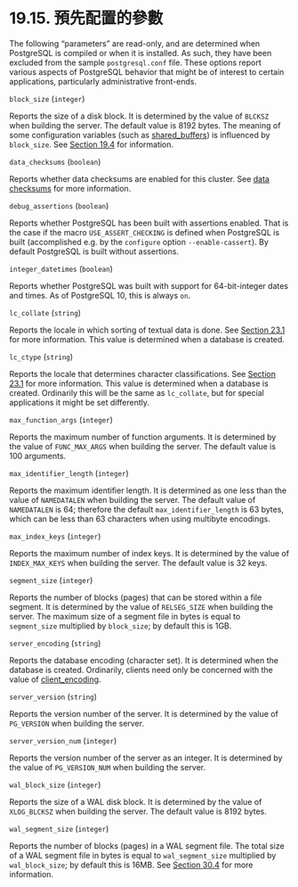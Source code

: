 # 19.15. 預先配置的參數

The following “parameters” are read-only, and are determined when PostgreSQL is compiled or when it is installed. As such, they have been excluded from the sample `postgresql.conf` file. These options report various aspects of PostgreSQL behavior that might be of interest to certain applications, particularly administrative front-ends.

`block_size` (`integer`)

Reports the size of a disk block. It is determined by the value of `BLCKSZ` when building the server. The default value is 8192 bytes. The meaning of some configuration variables (such as [shared\_buffers](https://www.postgresql.org/docs/10/static/runtime-config-resource.html#GUC-SHARED-BUFFERS)) is influenced by `block_size`. See [Section 19.4](https://www.postgresql.org/docs/10/static/runtime-config-resource.html) for information.

`data_checksums` (`boolean`)

Reports whether data checksums are enabled for this cluster. See [data checksums](https://www.postgresql.org/docs/10/static/app-initdb.html#APP-INITDB-DATA-CHECKSUMS) for more information.

`debug_assertions` (`boolean`)

Reports whether PostgreSQL has been built with assertions enabled. That is the case if the macro `USE_ASSERT_CHECKING` is defined when PostgreSQL is built (accomplished e.g. by the `configure` option `--enable-cassert`). By default PostgreSQL is built without assertions.

`integer_datetimes` (`boolean`)

Reports whether PostgreSQL was built with support for 64-bit-integer dates and times. As of PostgreSQL 10, this is always `on`.

`lc_collate` (`string`)

Reports the locale in which sorting of textual data is done. See [Section 23.1](https://www.postgresql.org/docs/10/static/locale.html) for more information. This value is determined when a database is created.

`lc_ctype` (`string`)

Reports the locale that determines character classifications. See [Section 23.1](https://www.postgresql.org/docs/10/static/locale.html) for more information. This value is determined when a database is created. Ordinarily this will be the same as `lc_collate`, but for special applications it might be set differently.

`max_function_args` (`integer`)

Reports the maximum number of function arguments. It is determined by the value of `FUNC_MAX_ARGS` when building the server. The default value is 100 arguments.

`max_identifier_length` (`integer`)

Reports the maximum identifier length. It is determined as one less than the value of `NAMEDATALEN` when building the server. The default value of `NAMEDATALEN` is 64; therefore the default `max_identifier_length` is 63 bytes, which can be less than 63 characters when using multibyte encodings.

`max_index_keys` (`integer`)

Reports the maximum number of index keys. It is determined by the value of `INDEX_MAX_KEYS` when building the server. The default value is 32 keys.

`segment_size` (`integer`)

Reports the number of blocks (pages) that can be stored within a file segment. It is determined by the value of `RELSEG_SIZE` when building the server. The maximum size of a segment file in bytes is equal to `segment_size` multiplied by `block_size`; by default this is 1GB.

`server_encoding` (`string`)

Reports the database encoding (character set). It is determined when the database is created. Ordinarily, clients need only be concerned with the value of [client\_encoding](https://www.postgresql.org/docs/10/static/runtime-config-client.html#GUC-CLIENT-ENCODING).

`server_version` (`string`)

Reports the version number of the server. It is determined by the value of `PG_VERSION` when building the server.

`server_version_num` (`integer`)

Reports the version number of the server as an integer. It is determined by the value of `PG_VERSION_NUM` when building the server.

`wal_block_size` (`integer`)

Reports the size of a WAL disk block. It is determined by the value of `XLOG_BLCKSZ` when building the server. The default value is 8192 bytes.

`wal_segment_size` (`integer`)

Reports the number of blocks (pages) in a WAL segment file. The total size of a WAL segment file in bytes is equal to `wal_segment_size` multiplied by `wal_block_size`; by default this is 16MB. See [Section 30.4](https://www.postgresql.org/docs/10/static/wal-configuration.html) for more information.
